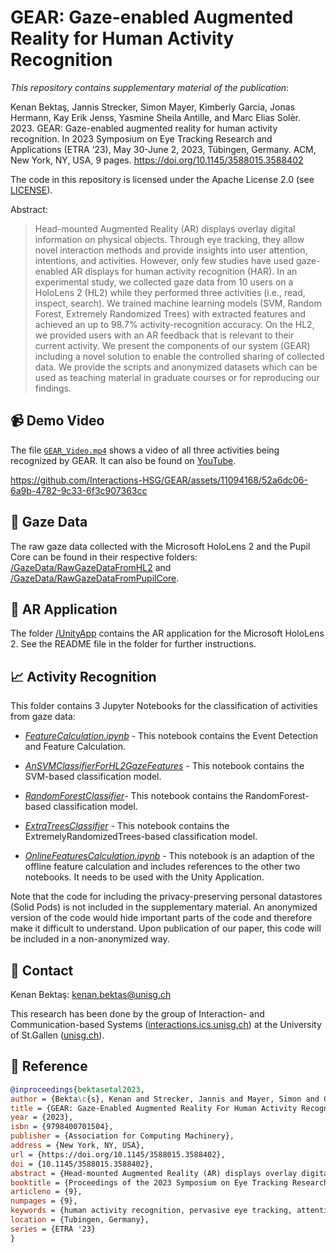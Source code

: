 

# GEAR: Gaze-enabled Augmented Reality for Human Activity Recognition

*This repository contains supplementary material of the publication*:

Kenan Bektaş, Jannis Strecker, Simon Mayer, Kimberly Garcia, Jonas Hermann, Kay Erik Jenss, Yasmine Sheila Antille, and Marc Elias Solèr. 2023. GEAR: Gaze-enabled augmented reality for human activity recognition. In 2023 Symposium on Eye Tracking Research and Applications (ETRA ’23), May 30-June 2, 2023, Tübingen, Germany. ACM, New York, NY, USA, 9 pages. https://doi.org/10.1145/3588015.3588402

The code in this repository is licensed under the Apache License 2.0 (see [LICENSE](https://github.com/Interactions-HSG/GEAR/blob/main/LICENSE)).

Abstract:

> Head-mounted Augmented Reality (AR) displays overlay digital information on physical objects. Through eye tracking, they allow novel interaction methods and provide insights into user attention, intentions, and activities. However, only few studies have used gaze-enabled AR displays for human activity recognition (HAR). In an experimental study, we collected gaze data from 10 users on a HoloLens 2 (HL2) while they performed three activities (i.e., read, inspect, search). We trained machine learning models (SVM, Random Forest, Extremely Randomized Trees) with extracted features and achieved an up to 98.7\% activity-recognition accuracy. On the HL2, we provided users with an AR feedback that is relevant to their current activity. We present the components of our system (GEAR) including a novel solution to enable the controlled sharing of collected data. We provide the scripts and anonymized datasets which can be used as teaching material in graduate courses or for reproducing our findings.

## 📹 Demo Video

The file [`GEAR_Video.mp4`](https://github.com/Interactions-HSG/GEAR/blob/main/GEAR-4-HAR/GEAR_Video.mp4) shows a video of all three activities being recognized by GEAR. It can also be found on [YouTube](https://www.youtube.com/watch?v=Dq-Z5p61J8E).

https://github.com/Interactions-HSG/GEAR/assets/11094168/52a6dc06-6a9b-4782-9c33-6f3c907363cc


## 👀 Gaze Data

The raw gaze data collected with the Microsoft HoloLens 2 and the Pupil Core can be found in their respective folders: [/GazeData/RawGazeDataFromHL2](https://github.com/Interactions-HSG/GEAR/tree/main/GEAR-4-HAR/GazeData/RawGazeDataFromHL2) and [/GazeData/RawGazeDataFromPupilCore](https://github.com/Interactions-HSG/GEAR/tree/main/GEAR-4-HAR/GazeData/RawGazeDataFromPupilCore).

## 🚀 AR Application

The folder [/UnityApp](https://github.com/Interactions-HSG/GEAR/tree/main/GEAR-4-HAR/UnityApp) contains the AR application for the Microsoft HoloLens 2. See the README file in the folder for further instructions.

## 📈 Activity Recognition

This folder contains 3 Jupyter Notebooks for the classification of activities from gaze data: 

- [*FeatureCalculation.ipynb*](https://github.com/Interactions-HSG/GEAR/blob/main/GEAR-4-HAR/FeatureCalculation.ipynb) - This notebook  contains the Event Detection and Feature Calculation.

- [*AnSVMClassifierForHL2GazeFeatures*](https://github.com/Interactions-HSG/GEAR/blob/main/GEAR-4-HAR/AnSVMClassifierForHL2GazeFeatures.ipynb) - This notebook contains the SVM-based classification model.

- [*RandomForestClassifier*](https://github.com/Interactions-HSG/GEAR/blob/main/GEAR-4-HAR/RandomForestClassifier.ipynb)- This notebook contains the RandomForest-based classification model.

- [*ExtraTreesClassifier*](https://github.com/Interactions-HSG/GEAR/blob/main/GEAR-4-HAR/ExtraTreesClassifier.ipynb) - This notebook contains the ExtremelyRandomizedTrees-based classification model.

- [*OnlineFeaturesCalculation.ipynb*](https://github.com/Interactions-HSG/GEAR/blob/main/GEAR-4-HAR/OnlineFeaturesCalculation.ipynb) - This notebook is an adaption of the offline feature calculation and includes references to the other two notebooks. It needs to be used with the Unity Application.

Note that the code for including the privacy-preserving personal datastores (Solid Pods) is not included in the supplementary material. An anonymized version of the code would hide important parts of the code and therefore make it difficult to understand. Upon publication of our paper, this code will  be included in a non-anonymized way.

## 📧 Contact

Kenan Bektaş: [kenan.bektas@unisg.ch](mailto:kenan.bektas@unisg.ch)

This research has been done by the group of Interaction- and Communication-based Systems ([interactions.ics.unisg.ch](https://interactions.ics.unisg.ch)) at the University of St.Gallen ([unisg.ch](https://unisg.ch)).

## 📑 Reference

```bibtex
@inproceedings{bektasetal2023,
author = {Bekta\c{s}, Kenan and Strecker, Jannis and Mayer, Simon and Garcia, Dr. Kimberly and Hermann, Jonas and Jen\ss{}, Kay Erik and Antille, Yasmine Sheila and Sol\`{e}r, Marc},
title = {GEAR: Gaze-Enabled Augmented Reality For Human Activity Recognition},
year = {2023},
isbn = {9798400701504},
publisher = {Association for Computing Machinery},
address = {New York, NY, USA},
url = {https://doi.org/10.1145/3588015.3588402},
doi = {10.1145/3588015.3588402},
abstract = {Head-mounted Augmented Reality (AR) displays overlay digital information on physical objects. Through eye tracking, they allow novel interaction methods and provide insights into user attention, intentions, and activities. However, only few studies have used gaze-enabled AR displays for human activity recognition (HAR). In an experimental study, we collected gaze data from 10 users on a HoloLens 2 (HL2) while they performed three activities (i.e., read, inspect, search). We trained machine learning models (SVM, Random Forest, Extremely Randomized Trees) with extracted features and achieved an up to 98.7% activity-recognition accuracy. On the HL2, we provided users with an AR feedback that is relevant to their current activity. We present the components of our system (GEAR) including a novel solution to enable the controlled sharing of collected data. We provide the scripts and anonymized datasets which can be used as teaching material in graduate courses or for reproducing our findings.},
booktitle = {Proceedings of the 2023 Symposium on Eye Tracking Research and Applications},
articleno = {9},
numpages = {9},
keywords = {human activity recognition, pervasive eye tracking, attention, augmented reality, context-awareness},
location = {Tubingen, Germany},
series = {ETRA '23}
}
```

